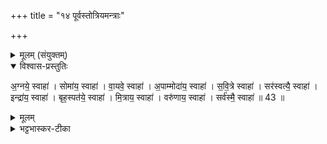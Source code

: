 +++
title = "१४ पूर्वस्तोत्रियमन्त्राः"

+++

<details><summary>मूलम् (संयुक्तम्)</summary>

अ॒ग्नये॒ स्वाहा॒ सोमा॑य॒ स्वाहा॑ वा॒यवे॒ स्वाहा॒पाम्मोदा॑य॒ स्वाहा॑ सवि॒त्रे स्वाहा॒ सर॑स्वत्यै॒ स्वाहेन्द्रा॑य॒ स्वाहा॒ बृह॒स्पत॑ये॒ स्वाहा॑ मि॒त्राय॒ स्वाहा॒ वरु॑णाय॒ स्वाहा॒ सर्व॑स्मै॒ स्वाहा॑ ॥ 43 ॥
</details>  

<details open><summary>विश्वास-प्रस्तुतिः</summary>

अ॒ग्नये॒ स्वाहा॑ । सोमा॑य॒ स्वाहा॑ । वा॒यवे॒ स्वाहा॑ । अ॒पाम्मोदा॑य॒ स्वाहा॑ । स॒वि॒त्रे स्वाहा॑ । सर॑स्वत्यै॒ स्वाहा॑ । इन्द्रा॑य॒ स्वाहा॑ । बृह॒स्पत॑ये॒ स्वाहा॑ । मि॒त्राय॒ स्वाहा॑ । वरु॑णाय॒ स्वाहा॑ । सर्व॑स्मै॒ स्वाहा॑ ॥ 43 ॥
</details>

<details><summary>मूलम्</summary>

अ॒ग्नये॒ स्वाहा॑ । सोमा॑य॒ स्वाहा॑ । वा॒यवे॒ स्वाहा॑ । अ॒पाम्मोदा॑य॒ स्वाहा॑ । स॒वि॒त्रे स्वाहा॑ । सर॑स्वत्यै॒ स्वाहा॑ । इन्द्रा॑य॒ स्वाहा॑ । बृह॒स्पत॑ये॒ स्वाहा॑ । मि॒त्राय॒ स्वाहा॑ । वरु॑णाय॒ स्वाहा॑ । सर्व॑स्मै॒ स्वाहा॑ ॥ 43 ॥
</details>

<details><summary>भट्टभास्कर-टीका</summary>

1अथ पूर्वाश्वस्य स्तोत्रियाः - अग्नये स्वाहेत्यादि ॥ निगदसिद्धाः । अपां मोदः पर्जन्यः । सवित्रे 'उदात्तयणः' इति विभक्तेरुदात्तत्वम् । बृहस्पतये । सुट्स्वरावुक्तौ । सर्वस्मै अनुक्ताय प्रजापत्यादये । पूर्णाहुतिः । एवं सर्वत्र ॥

इति सप्तमे प्रथमे चतुर्दशोनुवाकः ॥
</details>
